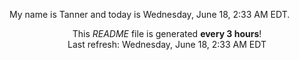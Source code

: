 My name is Tanner and today is Wednesday, June 18, 2:33 AM EDT.

<p align="center">This <i>README</i> file is generated <b>every 3 hours</b>!</br>Last refresh: Wednesday, June 18, 2:33 AM EDT<br /></p>
